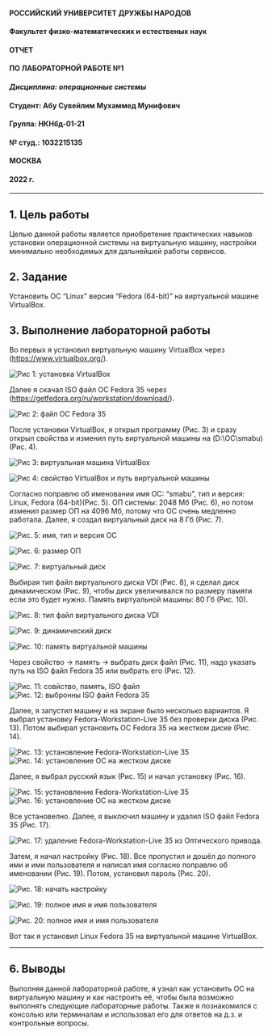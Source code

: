 #### **РОССИЙСКИЙ УНИВЕРСИТЕТ ДРУЖБЫ НАРОДОВ**
#### **Факультет физко-математических и естественых наук**
#### **ОТЧЕТ**
#### **ПО ЛАБОРАТОРНОЙ РАБОТЕ №1**
#### ***Дисциплина: операционные системы***
#### **Студент: Абу Сувейлим Мухаммед Мунифович**
#### **Группа: НКНбд-01-21**
#### **№ студ.: 1032215135**
#### **МОСКВА**
#### **2022 г.**

---
## **1. Цель работы**

Целью данной работы является приобретение практических навыков установки
операционной системы на виртуальную машину, настройки минимально необходимых
для дальнейшей работы сервисов.

## **2. Задание**
Установить ОС “Linux” версия “Fedora (64-bit)” на виртуальной машине
VirtualBox.

## **3. Выполнение лабораторной работы**
Во первых я установил виртуальную машину VirtualBox через
(https://www.virtualbox.org/).

![Рис 1: установка VirtualBox](https://github.com/Mukhammed-Abu-Suveilim/-01/blob/main/images01/1.png)

Далее я скачал ISO файл ОС Fedora 35 через
(https://getfedora.org/ru/workstation/download/).

![Рис 2: файл ОС Fedora 35](https://github.com/Mukhammed-Abu-Suveilim/-01/blob/main/images01/2.png)

После установки VirtualBox, я открыл программу (Рис. 3) и сразу
открыл свойства и изменил путь виртуальной машины
на (D:\ОС\smabu\) (Рис. 4).

![Рис 3: виртуальная машина VirtualBox](https://github.com/Mukhammed-Abu-Suveilim/-01/blob/main/images01/3.png)

![Рис 4: свойство VirtualBox и путь виртуальной машины](https://github.com/Mukhammed-Abu-Suveilim/-01/blob/main/images01/4.png)

Согласно поправлю об именовании имя ОС: “smabu”, тип и версия: Linux, Fedora
(64-bit)(Рис. 5). ОП системы: 2048 Мб (Рис. 6), но потом изменил размер ОП на 4096
Мб, потому что ОС очень медленно работала. Далее, я создал виртуальный диск на 8
Гб (Рис. 7).

![Рис. 5: имя, тип и версия ОС](https://github.com/Mukhammed-Abu-Suveilim/-01/blob/main/images01/5.png)

![Рис. 6: размер ОП](https://github.com/Mukhammed-Abu-Suveilim/-01/blob/main/images01/6.png)

![Рис. 7: виртуальный диск](https://github.com/Mukhammed-Abu-Suveilim/-01/blob/main/images01/7.png)

Выбирая тип файл виртуального диска VDI (Рис. 8), я сделал диск динамическом
(Рис. 9), чтобы диск увеличивался по размеру памяти если это будет нужно. Память
виртуальной машины: 80 Гб (Рис. 10).

![Рис. 8: тип файл виртуального диска VDI](https://github.com/Mukhammed-Abu-Suveilim/-01/blob/main/images01/8.png)

![Рис. 9: динамический диск](https://github.com/Mukhammed-Abu-Suveilim/-01/blob/main/images01/9.png)

![Рис. 10: память виртуальной машины](https://github.com/Mukhammed-Abu-Suveilim/-01/blob/main/images01/10.png)

Через свойство -> память -> выбрать диск файл (Рис. 11), надо указать путь на
ISO файл Fedora 35 или выбрать его (Рис. 12).

![Рис. 11: совйство, память, ISO файл](https://github.com/Mukhammed-Abu-Suveilim/-01/blob/main/images01/11.png)
![Рис. 12: выбронны ISO файл Fedora 35](https://github.com/Mukhammed-Abu-Suveilim/-01/blob/main/images01/12.png)

Далее, я запустил машину и на экране было несколько вариантов. Я выбрал установку
Fedora-Workstation-Live 35 без проверки диска (Рис. 13). Потом выбирал установить
ОС Fedora 35 на жестком диске (Рис. 14).

![Рис. 13: установление Fedora-Workstation-Live 35](https://github.com/Mukhammed-Abu-Suveilim/-01/blob/main/images01/13.png)
![Рис. 14: установление ОС на жестком диске](https://github.com/Mukhammed-Abu-Suveilim/-01/blob/main/images01/14.png)

Далее, я выбрал русский язык (Рис. 15) и начал установку (Рис. 16).

![Рис. 15: установление Fedora-Workstation-Live 35](https://github.com/Mukhammed-Abu-Suveilim/-01/blob/main/images01/15.png)
![Рис. 16: установление ОС на жестком диске](https://github.com/Mukhammed-Abu-Suveilim/-01/blob/main/images01/16.png)

Все установелно. Далее, я выключил машину и удалил ISO файл Fedora 35 (Рис. 17).

![Рис. 17: удаление Fedora-Workstation-Live 35 из Оптического привода.](https://github.com/Mukhammed-Abu-Suveilim/-01/blob/main/images01/17.png)


Затем, я начал настройку (Рис. 18). Все пропустил и дошёл до полного ими и ими
пользователя и написал имя согласно поправлю об именовании (Рис. 19). Потом,
установил пароль (Рис. 20).

![Рис. 18: начать настройку](https://github.com/Mukhammed-Abu-Suveilim/-01/blob/main/images01/18.png)

![Рис. 19: полное имя и имя пользователя](https://github.com/Mukhammed-Abu-Suveilim/-01/blob/main/images01/19.png)

![Рис. 20: полное имя и имя пользователя](https://github.com/Mukhammed-Abu-Suveilim/-01/blob/main/images01/20.png)

Вот так я установил Linux Fedora 35 на виртуальной машине VirtualBox.

---

## **6. Выводы**
Выполняя данной лабораторной работе, я узнал как установить ОС на
виртуальную машину и как настроить её, чтобы была возможно выполнять следующие
лабораторные работы. Также я познакомился с консолью или терминалам и
использовал его для ответов на д.з. и контрольные вопросы.
